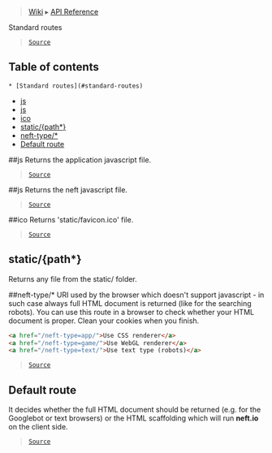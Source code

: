 > [Wiki](Home) ▸ [API Reference](API-Reference)

Standard routes
> [`Source`](/Neft-io/neft/tree/master/src/app/bootstrap/route.node.litcoffee#standard-routes-learn)

## Table of contents
    * [Standard routes](#standard-routes)
  * [js](#js)
  * [js](#js)
  * [ico](#ico)
  * [static/{path*}](#staticpath)
  * [neft-type/*](#nefttype)
  * [Default route](#default-route)

##js
Returns the application javascript file.

> [`Source`](/Neft-io/neft/tree/master/src/app/bootstrap/route.node.litcoffee#appjs)

##js
Returns the neft javascript file.

> [`Source`](/Neft-io/neft/tree/master/src/app/bootstrap/route.node.litcoffee#neftjs)

##ico
Returns 'static/favicon.ico' file.

> [`Source`](/Neft-io/neft/tree/master/src/app/bootstrap/route.node.litcoffee#faviconico)

## static/{path*}

Returns any file from the static/ folder.

##neft-type/*
URI used by the browser which doesn't support javascript - in such case always
full HTML document is returned (like for the searching robots).
You can use this route in a browser to check whether your HTML document is proper.
Clean your cookies when you finish.
```html
<a href="/neft-type=app/">Use CSS renderer</a>
<a href="/neft-type=game/">Use WebGL renderer</a>
<a href="/neft-type=text/">Use text type (robots)</a>
```

> [`Source`](/Neft-io/neft/tree/master/src/app/bootstrap/route.node.litcoffee#nefttypetype)

## Default route

It decides whether the full HTML document should be returned (e.g. for the Googlebot or
text browsers) or the HTML scaffolding which will run **neft.io** on the client side.

> [`Source`](/Neft-io/neft/tree/master/src/app/bootstrap/route.node.litcoffee#default-route)


